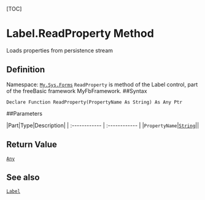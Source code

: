 [TOC]
# Label.ReadProperty Method
Loads properties from persistence stream
## Definition
Namespace: [`My.Sys.Forms`](My.Sys.Forms.md)
`ReadProperty` is method of the Label control, part of the freeBasic framework MyFbFramework.
##Syntax
```freeBasic
Declare Function ReadProperty(PropertyName As String) As Any Ptr
```

##Parameters

|Part|Type|Description|
| :------------ | :------------ |
|`PropertyName`|[`String`]("https://www.freebasic.net/wiki/KeyPgString")||

## Return Value
[`Any`]("https://www.freebasic.net/wiki/KeyPgAny")
## See also
[`Label`](Label.md)
